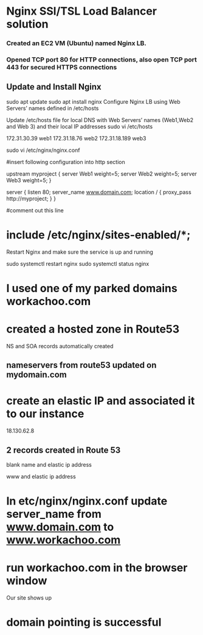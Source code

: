 # Nginx SSl/TSL Load Balancer solution

### Created an EC2 VM (Ubuntu) named Nginx LB.

### Opened TCP port 80 for HTTP connections, also open TCP port 443 for secured HTTPS connections


## Update and Install Nginx
sudo apt update
sudo apt install nginx
Configure Nginx LB using Web Servers’ names defined in /etc/hosts

Update /etc/hosts file for local DNS with Web Servers’ names (Web1,Web2 and Web 3) and their local IP addresses
sudo vi /etc/hosts

172.31.30.39  web1
172.31.18.76  web2
172.31.18.189  web3

sudo vi /etc/nginx/nginx.conf

#insert following configuration into http section

 upstream myproject {
    server Web1 weight=5;
    server Web2 weight=5;
    server Web3 weight=5;
  }

server {
    listen 80;
    server_name www.domain.com;
    location / {
      proxy_pass http://myproject;
    }
  }

#comment out this line
#       include /etc/nginx/sites-enabled/*;
Restart Nginx and make sure the service is up and running

sudo systemctl restart nginx
sudo systemctl status nginx

# I used one of my parked domains workachoo.com

# created a hosted zone in Route53

NS and SOA records automatically created

## nameservers from route53 updated on mydomain.com


# create an elastic IP and associated it to our instance

18.130.62.8

## 2 records created in Route 53

blank name and elastic ip address

www and elastic ip address

# In etc/nginx/nginx.conf   update server_name from www.domain.com to www.workachoo.com

# run workachoo.com in the browser window

Our site shows up

# domain pointing is successful









